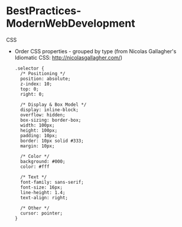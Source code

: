 # BestPractices-ModernWebDevelopment

CSS

- Order CSS properties - grouped by type (from  Nicolas Gallagher's Idiomatic CSS: http://nicolasgallagher.com/)
  ```
  .selector {
    /* Positioning */
    position: absolute;
    z-index: 10;
    top: 0;
    right: 0;

    /* Display & Box Model */
    display: inline-block;
    overflow: hidden;
    box-sizing: border-box;
    width: 100px;
    height: 100px;
    padding: 10px;
    border: 10px solid #333;
    margin: 10px;

    /* Color */
    background: #000;
    color: #fff

    /* Text */
    font-family: sans-serif;
    font-size: 16px;
    line-height: 1.4;
    text-align: right;

    /* Other */
    cursor: pointer;
  }
  ```

